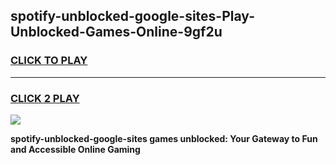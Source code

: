 
## spotify-unblocked-google-sites-Play-Unblocked-Games-Online-9gf2u
<h3>
<a href="https://premium76.site?title=spotify-unblocked-google-sites&ref=25A">CLICK TO PLAY</a></h3>
<hr>

<h3>
<a href="https://premium76.site?title=spotify-unblocked-google-sites&ref=25A">CLICK 2 PLAY</a>
  
</h3>

<a href="https://premium76.site?title=spotify-unblocked-google-sites&ref=25A"><img src="https://clearcache.store/games.png"></a>


**spotify-unblocked-google-sites games unblocked: Your Gateway to Fun and Accessible Online Gaming**
